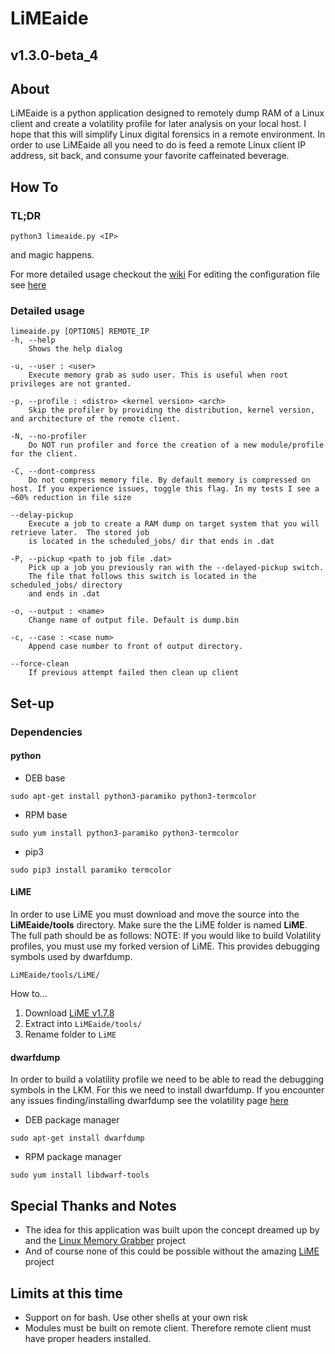 # LiMEaide
## v1.3.0-beta_4

## About
LiMEaide is a python application designed to remotely dump RAM of a Linux client and create a volatility profile for later analysis on your local host. I hope that this will simplify Linux digital forensics in a remote environment. In order to use LiMEaide all you need to do is feed a remote Linux client IP address, sit back, and consume your favorite caffeinated beverage.

## How To
### TL;DR
```
python3 limeaide.py <IP>
```
and magic happens.

For more detailed usage checkout the [wiki](https://github.com/kd8bny/LiMEaide/wiki)
For editing the configuration file see [here]()

### Detailed usage
```
limeaide.py [OPTIONS] REMOTE_IP
-h, --help
    Shows the help dialog

-u, --user : <user>
    Execute memory grab as sudo user. This is useful when root privileges are not granted.

-p, --profile : <distro> <kernel version> <arch>
    Skip the profiler by providing the distribution, kernel version, and architecture of the remote client.

-N, --no-profiler
    Do NOT run profiler and force the creation of a new module/profile for the client.

-C, --dont-compress
    Do not compress memory file. By default memory is compressed on host. If you experience issues, toggle this flag. In my tests I see a ~60% reduction in file size

--delay-pickup
    Execute a job to create a RAM dump on target system that you will retrieve later.  The stored job
    is located in the scheduled_jobs/ dir that ends in .dat

-P, --pickup <path to job file .dat>
    Pick up a job you previously ran with the --delayed-pickup switch.
    The file that follows this switch is located in the scheduled_jobs/ directory
    and ends in .dat

-o, --output : <name>
    Change name of output file. Default is dump.bin

-c, --case : <case num>
    Append case number to front of output directory.

--force-clean
    If previous attempt failed then clean up client
```

## Set-up
### Dependencies
#### python
- DEB base

```
sudo apt-get install python3-paramiko python3-termcolor
```

- RPM base
```
sudo yum install python3-paramiko python3-termcolor
```
- pip3
```
sudo pip3 install paramiko termcolor
```
#### LiME
In order to use LiME you must download and move the source into the **LiMEaide/tools** directory. Make sure the the LiME folder is named **LiME**. The full path should be as follows:
NOTE: If you would like to build Volatility profiles, you must use my forked version of LiME. This provides debugging symbols used by dwarfdump.
```
LiMEaide/tools/LiME/
```
How to...

 1. Download [LiME v1.7.8](https://github.com/kd8bny/LiME/archive/v1.7.8.zip)
 2. Extract into `LiMEaide/tools/`
 3. Rename folder to `LiME`

#### dwarfdump
In order to build a volatility profile we need to be able to read the debugging symbols in the LKM. For this we need to install dwarfdump.
If you encounter any issues finding/installing dwarfdump see the volatility page [here](https://github.com/volatilityfoundation/volatility/wiki/Linux#creating-a-new-profile)
- DEB package manager
```
sudo apt-get install dwarfdump
```

- RPM package manager
```
sudo yum install libdwarf-tools
```

## Special Thanks and Notes
* The idea for this application was built upon the concept dreamed up by and the [Linux Memory Grabber](https://github.com/halpomeranz/lmg) project
* And of course none of this could be possible without the amazing [LiME](https://github.com/504ensicsLabs/LiME) project

## Limits at this time
- Support on for bash. Use other shells at your own risk
- Modules must be built on remote client. Therefore remote client must have proper headers installed.
